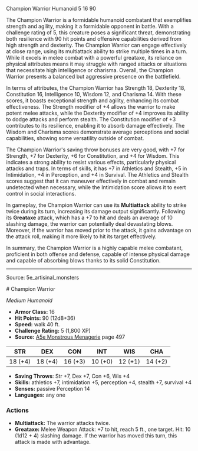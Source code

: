 <MonsterName/>Champion Warrior</MonsterName>
<CreatureType/>Humanoid</CreatureType>
<CR/>5</CR>
<AC/>16</AC>
<HP/>90</HP>
<summary>The Champion Warrior is a formidable humanoid combatant that exemplifies strength and agility, making it a formidable opponent in battle. With a challenge rating of 5, this creature poses a significant threat, demonstrating both resilience with 90 hit points and offensive capabilities derived from high strength and dexterity. The Champion Warrior can engage effectively at close range, using its multiattack ability to strike multiple times in a turn. While it excels in melee combat with a powerful greataxe, its reliance on physical attributes means it may struggle with ranged attacks or situations that necessitate high intelligence or charisma. Overall, the Champion Warrior presents a balanced but aggressive presence on the battlefield.</summary>

<detail>

In terms of attributes, the Champion Warrior has Strength 18, Dexterity 18, Constitution 16, Intelligence 10, Wisdom 12, and Charisma 14. With these scores, it boasts exceptional strength and agility, enhancing its combat effectiveness. The Strength modifier of +4 allows the warrior to make potent melee attacks, while the Dexterity modifier of +4 improves its ability to dodge attacks and perform stealth. The Constitution modifier of +3 contributes to its resilience, enabling it to absorb damage effectively. The Wisdom and Charisma scores demonstrate average perceptions and social capabilities, showing some versatility outside of combat.

The Champion Warrior's saving throw bonuses are very good, with +7 for Strength, +7 for Dexterity, +6 for Constitution, and +4 for Wisdom. This indicates a strong ability to resist various effects, particularly physical attacks and traps. In terms of skills, it has +7 in Athletics and Stealth, +5 in Intimidation, +4 in Perception, and +4 in Survival. The Athletics and Stealth scores suggest that it can maneuver effectively in combat and remain undetected when necessary, while the Intimidation score allows it to exert control in social interactions.

In gameplay, the Champion Warrior can use its **Multiattack** ability to strike twice during its turn, increasing its damage output significantly. Following its **Greataxe** attack, which has a +7 to hit and deals an average of 10 slashing damage, the warrior can potentially deal devastating blows. Moreover, if the warrior has moved prior to the attack, it gains advantage on the attack roll, making it more likely to hit its target effectively.

In summary, the Champion Warrior is a highly capable melee combatant, proficient in both offense and defense, capable of intense physical damage and capable of absorbing blows thanks to its solid Constitution.</detail>



---

Source: 5e_artisinal_monsters

<statblock>
# Champion Warrior

*Medium* *Humanoid*

- **Armor Class:** 16
- **Hit Points:** 90 (12d8+36)
- **Speed:** walk 40 ft.
- **Challenge Rating:** 5 (1,800 XP)
- **Source:** [A5e Monstrous Menagerie](https://enpublishingrpg.com/products/level-up-monstrous-menagerie-a5e) page 497

| STR | DEX | CON | INT | WIS | CHA |
| --- | --- | --- | --- | --- | --- |
| 18 (+4) | 18 (+4) | 16 (+3) | 10 (+0) | 12 (+1) | 14 (+2) |

- **Saving Throws**: Str +7, Dex +7, Con +6, Wis +4
- **Skills:** athletics +7, intimidation +5, perception +4, stealth +7, survival +4
- **Senses:** passive Perception 14
- **Languages:** any one

### Actions

- **Multiattack:** The warrior attacks twice.
- **Greataxe:** Melee Weapon Attack: +7 to hit, reach 5 ft., one target. Hit: 10 (1d12 + 4) slashing damage. If the warrior has moved this turn, this attack is made with advantage.


</statblock>


